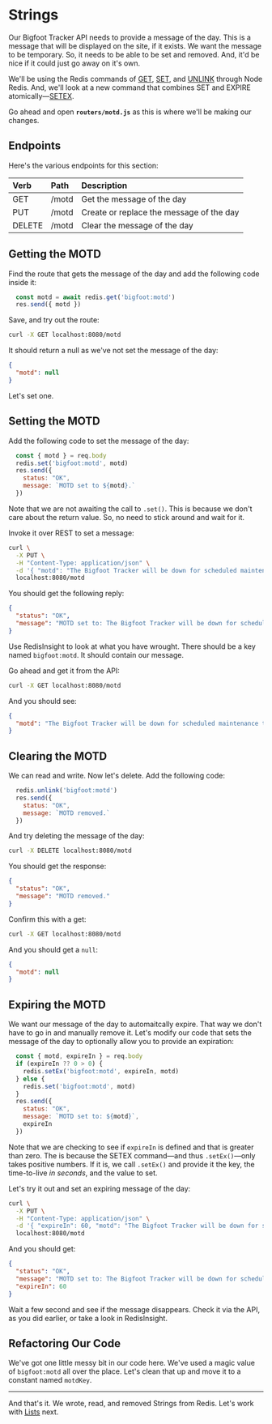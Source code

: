 # Strings #

Our Bigfoot Tracker API needs to provide a message of the day. This is a message that will be displayed on the site, if it exists. We want the message to be temporary. So, it needs to be able to be set and removed. And, it'd be nice if it could just go away on it's own.

We'll be using the Redis commands of [GET](https://redis.io/commands/get/), [SET](https://redis.io/commands/set/), and [UNLINK](https://redis.io/commands/unlink/) through Node Redis. And, we'll look at a new command that combines SET and EXPIRE atomically—[SETEX](https://redis.io/commands/setex/).

Go ahead and open **`routers/motd.js`** as this is where we'll be making our changes.

## Endpoints ##

Here's the various endpoints for this section:

| Verb   | Path  | Description
|:-------|:------|:------------------------------------------------------------
| GET    | /motd | Get the message of the day
| PUT    | /motd | Create or replace the message of the day
| DELETE | /motd | Clear the message of the day

## Getting the MOTD ##

Find the route that gets the message of the day and add the following code inside it:

```javascript
  const motd = await redis.get('bigfoot:motd')
  res.send({ motd })
```

Save, and try out the route:

```bash
curl -X GET localhost:8080/motd
```

It should return a null as we've not set the message of the day:

```json
{
  "motd": null
}
```

Let's set one.

## Setting the MOTD ##

Add the following code to set the message of the day:

```javascript
  const { motd } = req.body
  redis.set('bigfoot:motd', motd)
  res.send({
    status: "OK",
    message: `MOTD set to ${motd}.`
  })
```

Note that we are not awaiting the call to `.set()`. This is because we don't care about the return value. So, no need to stick around and wait for it.

Invoke it over REST to set a message:

```bash
curl \
  -X PUT \
  -H "Content-Type: application/json" \
  -d '{ "motd": "The Bigfoot Tracker will be down for scheduled maintenance tomorrow." }' \
  localhost:8080/motd
```

You should get the following reply:

```json
{
  "status": "OK",
  "message": "MOTD set to: The Bigfoot Tracker will be down for scheduled maintenance tomorrow."
}
```

Use RedisInsight to look at what you have wrought. There should be a key named `bigfoot:motd`. It should contain our message.

Go ahead and get it from the API:

```bash
curl -X GET localhost:8080/motd
```

And you should see:

```json
{
  "motd": "The Bigfoot Tracker will be down for scheduled maintenance tomorrow."
}
```

## Clearing the MOTD ##

We can read and write. Now let's delete. Add the following code:

```javascript
  redis.unlink('bigfoot:motd')
  res.send({
    status: "OK",
    message: `MOTD removed.`
  })
```

And try deleting the message of the day:

```bash
curl -X DELETE localhost:8080/motd
```

You should get the response:

```json
{
  "status": "OK",
  "message": "MOTD removed."
}
```

Confirm this with a get:

```bash
curl -X GET localhost:8080/motd
```

And you should get a `null`:

```json
{
  "motd": null
}
```

## Expiring the MOTD ##

We want our message of the day to automaitcally expire. That way we don't have to go in and manually remove it. Let's modify our code that sets the message of the day to optionally allow you to provide an expiration:

```javascript
  const { motd, expireIn } = req.body
  if (expireIn ?? 0 > 0) {
    redis.setEx('bigfoot:motd', expireIn, motd)
  } else {
    redis.set('bigfoot:motd', motd)
  }
  res.send({
    status: "OK",
    message: `MOTD set to: ${motd}`,
    expireIn
  })
```

Note that we are checking to see if `expireIn` is defined and that is greater than zero. The is because the SETEX command—and thus `.setEx()`—only takes positive numbers. If it is, we call `.setEx()` and provide it the key, the time-to-live *in seconds*, and the value to set.

Let's try it out and set an expiring message of the day:

```bash
curl \
  -X PUT \
  -H "Content-Type: application/json" \
  -d '{ "expireIn": 60, "motd": "The Bigfoot Tracker will be down for scheduled maintenance tomorrow." }' \
  localhost:8080/motd
```

And you should get:

```json
{
  "status": "OK",
  "message": "MOTD set to: The Bigfoot Tracker will be down for scheduled maintenance tomorrow.",
  "expireIn": 60
}
```

Wait a few second and see if the message disappears. Check it via the API, as you did earlier, or take a look in RedisInsight.

## Refactoring Our Code ##

We've got one little messy bit in our code here. We've used a magic value of `bigfoot:motd` all over the place. Let's clean that up and move it to a constant named `motdKey`.

----------------------------------------

And that's it. We wrote, read, and removed Strings from  Redis. Let's work with [Lists](11-NODE-REDIS-LISTS.md) next.
